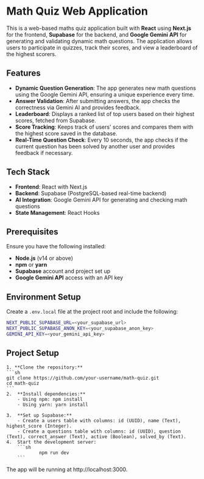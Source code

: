 # Math Quiz Web Application

This is a web-based maths quiz application built with **React** using **Next.js** for the frontend, **Supabase** for the backend, and **Google Gemini API** for generating and validating dynamic math questions. The application allows users to participate in quizzes, track their scores, and view a leaderboard of the highest scorers.

## Features

- **Dynamic Question Generation**: The app generates new math questions using the Google Gemini API, ensuring a unique experience every time.
- **Answer Validation**: After submitting answers, the app checks the correctness via Gemini AI and provides feedback.
- **Leaderboard**: Displays a ranked list of top users based on their highest scores, fetched from Supabase.
- **Score Tracking**: Keeps track of users' scores and compares them with the highest score saved in the database.
- **Real-Time Question Check**: Every 10 seconds, the app checks if the current question has been solved by another user and provides feedback if necessary.

## Tech Stack

- **Frontend**: React with Next.js
- **Backend**: Supabase (PostgreSQL-based real-time backend)
- **AI Integration**: Google Gemini API for generating and checking math questions
- **State Management**: React Hooks

## Prerequisites

Ensure you have the following installed:

- **Node.js** (v14 or above)
- **npm** or **yarn**
- **Supabase** account and project set up
- **Google Gemini API** access with an API key

## Environment Setup

Create a `.env.local` file at the project root and include the following:

```sh
NEXT_PUBLIC_SUPABASE_URL=<your_supabase_url>
NEXT_PUBLIC_SUPABASE_ANON_KEY=<your_supabase_anon_key>
GEMINI_API_KEY=<your_gemini_api_key>
```

##  Project Setup
	1. **Clone the repository:**
    ```sh
    git clone https://github.com/your-username/math-quiz.git
    cd math-quiz
    ```
	2.	**Install dependencies:**
        - Using npm: npm install
        - Using yarn: yarn install

    3.	**Set up Supabase:**
	    - Create a users table with columns: id (UUID), name (Text), highest_score (Integer).
	    - Create a questions table with columns: id (UUID), question (Text), correct_answer (Text), active (Boolean), solved_by (Text).
	4.	Start the development server:
        ```sh
                npm run dev
        ```
The app will be running at http://localhost:3000.